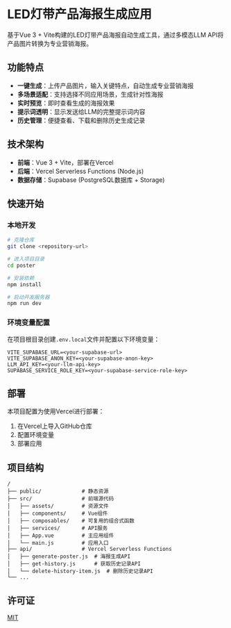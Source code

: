 # LED灯带产品海报生成应用

基于Vue 3 + Vite构建的LED灯带产品海报自动生成工具，通过多模态LLM API将产品图片转换为专业营销海报。

## 功能特点

- **一键生成**：上传产品图片，输入关键特点，自动生成专业营销海报
- **多场景适配**：支持选择不同应用场景，生成针对性海报
- **实时预览**：即时查看生成的海报效果
- **提示词透明**：显示发送给LLM的完整提示词内容
- **历史管理**：便捷查看、下载和删除历史生成记录

## 技术架构

- **前端**：Vue 3 + Vite，部署在Vercel
- **后端**：Vercel Serverless Functions (Node.js)
- **数据存储**：Supabase (PostgreSQL数据库 + Storage)

## 快速开始

### 本地开发

```bash
# 克隆仓库
git clone <repository-url>

# 进入项目目录
cd poster

# 安装依赖
npm install

# 启动开发服务器
npm run dev
```

### 环境变量配置

在项目根目录创建`.env.local`文件并配置以下环境变量：

```
VITE_SUPABASE_URL=<your-supabase-url>
VITE_SUPABASE_ANON_KEY=<your-supabase-anon-key>
LLM_API_KEY=<your-llm-api-key>
SUPABASE_SERVICE_ROLE_KEY=<your-supabase-service-role-key>
```

## 部署

本项目配置为使用Vercel进行部署：

1. 在Vercel上导入GitHub仓库
2. 配置环境变量
3. 部署应用

## 项目结构

```
/
├── public/             # 静态资源
├── src/                # 前端源代码
│   ├── assets/         # 资源文件
│   ├── components/     # Vue组件
│   ├── composables/    # 可复用的组合式函数
│   ├── services/       # API服务
│   ├── App.vue         # 主应用组件
│   └── main.js         # 应用入口
├── api/                # Vercel Serverless Functions
│   ├── generate-poster.js  # 海报生成API
│   ├── get-history.js      # 获取历史记录API
│   └── delete-history-item.js  # 删除历史记录API
└── ...
```

## 许可证

[MIT](LICENSE)
